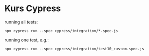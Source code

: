 # Kurs Cypress

running all tests:
```
npx cypress run --spec cypress/integration/*.spec.js
```

running one test, e.g.:
```
npx cypress run --spec cypress/integration/test10_custom.spec.js
```
